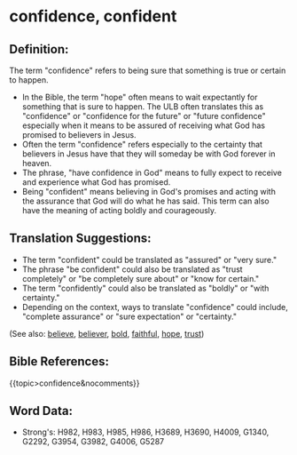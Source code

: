 # confidence, confident #

## Definition: ##

The term "confidence" refers to being sure that something is true or certain to happen.

* In the Bible, the term "hope" often means to wait expectantly for something that is sure to happen. The ULB often translates this as "confidence" or "confidence for the future" or "future confidence" especially when it means to be assured of receiving what God has promised to believers in Jesus.
* Often the term "confidence" refers especially to the certainty that believers in Jesus have that they will someday be with God forever in heaven.
* The phrase, "have confidence in God" means to fully expect to receive and experience what God has promised.
* Being "confident" means believing in God's promises and acting with the assurance that God will do what he has said. This term can also have the meaning of acting boldly and courageously.

## Translation Suggestions: ##

* The term "confident" could be translated as "assured" or "very sure."
* The phrase "be confident" could also be translated as "trust completely" or "be completely sure about" or "know for certain."
* The term "confidently" could also be translated as "boldly" or "with certainty."
* Depending on the context, ways to translate "confidence" could include, "complete assurance" or "sure expectation" or "certainty."

(See also: [believe](../kt/believe.md), [believer](../kt/believer.md), [bold](../other/bold.md), [faithful](../kt/faithful.md), [hope](../kt/hope.md), [trust](../kt/trust.md))

## Bible References: ##

{{topic>confidence&nocomments}}

## Word Data: ##

* Strong's: H982, H983, H985, H986, H3689, H3690, H4009, G1340, G2292, G3954, G3982, G4006, G5287

